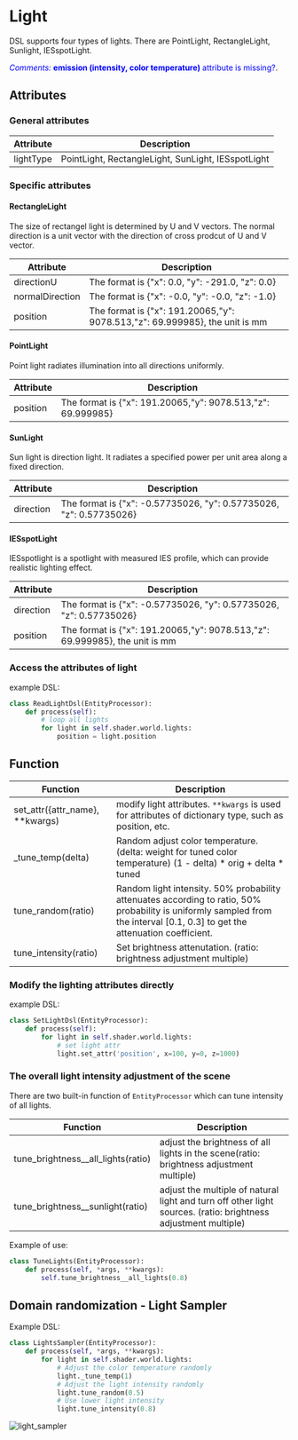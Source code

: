 # Light
DSL supports four types of lights. There are PointLight, RectangleLight, Sunlight, IESspotLight.

<!-- Each type of light has its own parameters which we list in the following. -->

<!-- The SDK provides the adjustment of lighting effects in the form of interfaces, so the attributes that can be directly adjusted are only the following list -->

<span style="color:blue">*Comments:* **emission (intensity, color temperature)** attribute is missing?</span>.

## Attributes
### General attributes
|Attribute|Description|
|---|---|
|lightType|PointLight, RectangleLight, SunLight, IESspotLight|

### Specific attributes

#### RectangleLight
The size of rectangel light is determined by U and V vectors. The normal direction is a unit vector with the direction of cross prodcut of U and V vector.

|Attribute|Description|
|---|---|
|directionU|The format is {"x": 0.0, "y": -291.0, "z": 0.0}|
|normalDirection|The format is {"x": -0.0, "y": -0.0, "z": -1.0}|
|position|The format is {"x": 191.20065,"y": 9078.513,"z": 69.999985}, the unit is mm|

#### PointLight
Point light radiates illumination into all directions uniformly.

|Attribute|Description|
|---|---|
|position|The format is {"x": 191.20065,"y": 9078.513,"z": 69.999985}|

#### SunLight
Sun light is direction light. It radiates a specified power per unit area along a fixed direction.

|Attribute|Description|
|---|---|
|direction|The format is {"x": -0.57735026, "y": 0.57735026, "z": 0.57735026}|

#### IESspotLight
IESspotlight is a spotlight with measured IES profile, which can provide realistic lighting effect.
<!-- <span style="color:blue">*Comments:* IES profile can be selected? Or it always uses a default IES profile. More discussion about IES may be added here.</span>. -->

|Attribute|Description|
|---|---|
|direction|The format is {"x": -0.57735026, "y": 0.57735026, "z": 0.57735026}|
|position|The format is {"x": 191.20065,"y": 9078.513,"z": 69.999985}, the unit is mm|

### Access the attributes of light

<!-- Function Description -->
<!-- * ```self.shader.world.lights```: Get the light list of the scene -->
<!-- * ```light.{attr_name}```: Get the attributes of the light. For the name of the light attribute, see: [Light](../dsl/light.md) -->

example DSL:
```python
class ReadLightDsl(EntityProcessor):
    def process(self):
        # loop all lights
        for light in self.shader.world.lights:
            position = light.position
```
<!-- # Light operation -->
## Function

|Function|Description|
|---|---|
|set_attr({attr_name}, **kwargs)| modify light attributes. `**kwargs` is used for attributes of dictionary type, such as position, etc. |
|_tune_temp(delta) | Random adjust color temperature. (delta: weight for tuned color temperature) (1 - delta) * orig + delta * tuned|
| tune_random(ratio) | Random light intensity. 50% probability attenuates according to ratio, 50% probability is uniformly sampled from the interval [0.1, 0.3] to get the attenuation coefficient.|
| tune_intensity(ratio) | Set brightness attenutation. (ratio: brightness adjustment multiple)|
<!-- toc -->

### Modify the lighting attributes directly
<!-- Function Description
`light.set_attr({attr_name}, **kwargs)`[^args description]: modify light attributes -->

example DSL:
```python
class SetLightDsl(EntityProcessor):
    def process(self):
        for light in self.shader.world.lights:
            # set light attr
            light.set_attr('position', x=100, y=0, z=1000)
```
<!-- [^args description]: `**kwargs` is used for attributes of dictionary type, such as position, etc. -->

<!-- ## Illumination adjustment interface -->
<!-- ### Single light adjustment -->

<!-- #### tune_temp -->

<!-- -Function: adjust color temperature -->
<!-- -Entry: delta -->

<!-- #### tune_random -->
<!-- 
-Function: Random light, 50% probability attenuates according to ratio, 50% probability is uniformly sampled from the interval [0.1, 0.3] to get the attenuation coefficient.
-Entry: ratio, see above for usage -->

<!-- #### tune_intensity -->

<!-- -Function: adjust brightness -->
<!-- -Input parameters: ratio, brightness adjustment multiple -->


### The overall light intensity adjustment of the scene
There are two built-in function of `EntityProcessor` which can tune intensity of all lights.


|Function|Description|
|---|---|
|tune_brightness__all_lights(ratio) | adjust the brightness of all lights in the scene(ratio: brightness adjustment multiple)|
|tune_brightness__sunlight(ratio) | adjust the multiple of natural light and turn off other light sources. (ratio: brightness adjustment multiple) |


<!-- #### tune_brightness__all_lights -->

<!-- -Function: adjust the brightness of all lights in the scene -->
<!-- -Input parameters: ratio, brightness adjustment multiple -->

<!-- #### tune_brightness__sunlight -->

<!-- -Function: adjust the multiple of natural light and turn off other light sources -->
<!-- -Input parameters: ratio, brightness adjustment multiple -->

Example of use:
```python
class TuneLights(EntityProcessor):
    def process(self, *args, **kwargs):
        self.tune_brightness__all_lights(0.8)
```

## Domain randomization - Light Sampler
Example DSL:
<!-- ## Example -->
<!-- <span style="color:blue">*Comments:* `tune_temp` is not consistent with API above. Use color temperature or delta? </span>. -->
<!-- ```python
class LightSampler(EntityProcessor):
    def process(self):
        for light in self.shader.world.lights:
            # K值，可以根据K与rgb的map来设置，行业标准，越小越暖，越大越冷
            light.tune_temp(5000)
``` -->
<!-- Example of use: -->

```python
class LightsSampler(EntityProcessor):
    def process(self, *args, **kwargs):
        for light in self.shader.world.lights:
            # Adjust the color temperature randomly
            light._tune_temp(1)
            # Adjust the light intensity randomly
            light.tune_random(0.5)
            # Use lower light intensity
            light.tune_intensity(0.8)
```
![light_sampler](./../examples_figs/light_sampler.png)